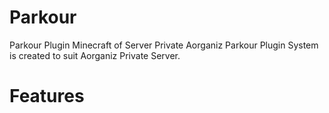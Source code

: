 # Parkour
Parkour Plugin Minecraft of Server Private Aorganiz
Parkour Plugin System is created to suit Aorganiz Private Server.

# Features 

